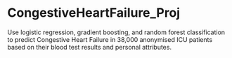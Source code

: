 # CongestiveHeartFailure_Proj
Use logistic regression, gradient boosting, and random forest classification to predict Congestive Heart Failure in 38,000 anonymised ICU patients based on their blood test results and personal attributes.
